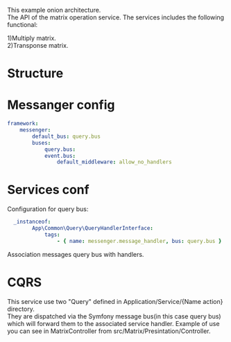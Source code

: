 This example onion architecture.<br>
The API of the matrix operation service. The services includes the following functional:<br>

1)Multiply matrix.<br>
2)Transponse matrix.<br>

# Structure

# Messanger config
```yaml
framework:
    messenger:
        default_bus: query.bus
        buses:
            query.bus:
            event.bus:
                default_middleware: allow_no_handlers
```
# Services conf
Configuration for query bus:<br>
```yaml
  _instanceof:
        App\Common\Query\QueryHandlerInterface:
            tags:
                - { name: messenger.message_handler, bus: query.bus }
```
Association messages query bus with handlers.<br>

# CQRS
This service use two "Query" defined in Application/Service/{Name action} directory.<br>
They are dispatched via the Symfony message bus(in this case query bus) which will forward them to the associated service handler.
Example of use you can see in MatrixController from src/Matrix/Presintation/Controller.

